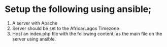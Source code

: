 # Setup the following using ansible;
1. A server with Apache
2. Server should be set to the Africa/Lagos     Timezone
3. Host an index.php file with the following content, as the main file on the server using ansible.